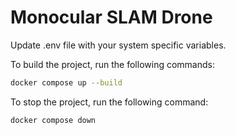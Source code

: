 # Monocular SLAM Drone

Update .env file with your system specific variables.

To build the project, run the following commands:

```bash
docker compose up --build
```

To stop the project, run the following command:

```bash
docker compose down
```

